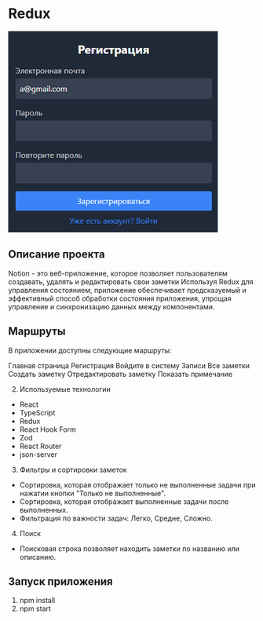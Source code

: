 # Redux
 
![](https://github.com/Rediska23/Redux/blob/main/image.png?raw=true)

## Описание проекта
Notion - это веб-приложение, которое позволяет пользователям создавать, удалять и редактировать свои заметки Используя Redux для управления состоянием, приложение обеспечивает предсказуемый и эффективный способ обработки состояния приложения, упрощая управление и синхронизацию данных между компонентами. 

## Маршруты

В приложении доступны следующие маршруты:

Главная страница
Регистрация
Войдите в систему
Записи
Все заметки
Создать заметку
Отредактировать заметку
Показать примечание

 2. Используемые технологии
 * React
 * TypeScript
 * Redux
 * React Hook Form
 * Zod
 * React Router
 * json-server


 3. Фильтры и сортировки заметок
 * Сортировка, которая отображает только не выполненные задачи при нажатии кнопки "Только не выполненные".
 * Сортировка, которая отображает выполненные задачи после выполненных.
 * Фильтрация по важности задач: Легко, Средне, Сложно.
   
 4. Поиск
 * Поисковая строка позволяет находить заметки по названию или описанию.
   
## Запуск приложения 
1. npm install
2. npm start
